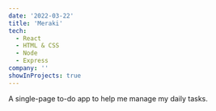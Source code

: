 ```yaml
---
date: '2022-03-22'
title: 'Meraki'
tech:
  - React
  - HTML & CSS
  - Node
  - Express
company: ''
showInProjects: true
---
```


A single-page to-do app to help me manage my daily tasks.
